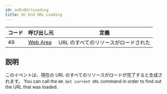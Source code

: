 ```yaml
---
id: onEndUrlLoading
title: On End URL Loading
---
```


| コード | 呼び出し元                                       | 定義                   |
| --- | ------------------------------------------- | -------------------- |
| 49  | [Web Area](FormObjects/webArea_overview.md) | URL のすべてのリソースがロードされた |

## 説明

このイベントは、現在の URL のすべてのリソースがロードが完了すると生成されます。 You can call the `WA Get current URL` command in order to find out the URL that was loaded.
